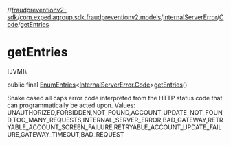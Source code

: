 //[fraudpreventionv2-sdk](../../../../index.md)/[com.expediagroup.sdk.fraudpreventionv2.models](../../index.md)/[InternalServerError](../index.md)/[Code](index.md)/[getEntries](get-entries.md)

# getEntries

[JVM]\

public final [EnumEntries](https://kotlinlang.org/api/latest/jvm/stdlib/kotlin.enums/-enum-entries/index.html)&lt;[InternalServerError.Code](index.md)&gt;[getEntries](get-entries.md)()

Snake cased all caps error code interpreted from the HTTP status code that can programmatically be acted upon. Values: UNAUTHORIZED,FORBIDDEN,NOT_FOUND,ACCOUNT_UPDATE_NOT_FOUND,TOO_MANY_REQUESTS,INTERNAL_SERVER_ERROR,BAD_GATEWAY,RETRYABLE_ACCOUNT_SCREEN_FAILURE,RETRYABLE_ACCOUNT_UPDATE_FAILURE,GATEWAY_TIMEOUT,BAD_REQUEST
